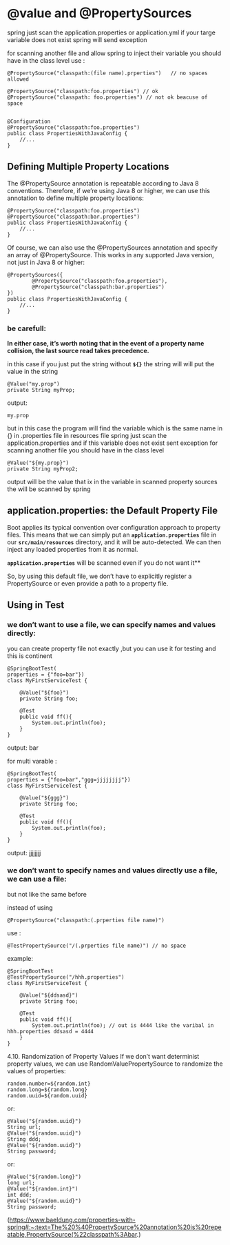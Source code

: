 # @value and @PropertySources


spring just scan the application.properties or application.yml 
if your targe variable does not exist  spring will send exception

for scanning another file and allow spring to inject their variable you should have
in the class level
use :

    @PropertySource("classpath:(file name).prperties")   // no spaces allowed

    @PropertySource("classpath:foo.properties") // ok
    @PropertySource("classpath: foo.properties") // not ok beacuse of space


    @Configuration
    @PropertySource("classpath:foo.properties")
    public class PropertiesWithJavaConfig {
        //...
    }

## Defining Multiple Property Locations
The @PropertySource annotation is repeatable according to Java 8 conventions. Therefore, if we’re using Java 8 or higher, we can use this annotation to define multiple property locations:

    @PropertySource("classpath:foo.properties")
    @PropertySource("classpath:bar.properties")
    public class PropertiesWithJavaConfig {
        //...
    }


Of course, we can also use the @PropertySources annotation and specify an array of @PropertySource. 
This works in any supported Java version, not just in Java 8 or higher:

    @PropertySources({
            @PropertySource("classpath:foo.properties"),
            @PropertySource("classpath:bar.properties")
    })
    public class PropertiesWithJavaConfig {
        //...
    }


### **be carefull:**
**In either case, it’s worth noting that in the event of a property name collision, 
the last source read takes precedence.**



in this case if you just put the string without **`${}`** the string will
will put the value in the string

    @Value("my.prop")       
    private String myProp; 

output:
    
    my.prop


but in this case the program will find the variable which
is the same name in {} in 
.properties file in resources file
spring just scan the application.properties and if this
variable does not exist sent exception
for scanning another file you should have
in the class level


    @Value("${my.prop}")   
    private String myProp2;

output will be the value that ix in the variable in scanned property sources the will be scanned by 
spring


## application.properties: the Default Property File
Boot applies its typical convention over configuration approach to property files. 
This means that we can simply put an **`application.properties`** file in our **`src/main/resources`** directory, 
and it will be auto-detected. We can then inject any loaded properties from it as normal.

**`application.properties`** will be scanned even if you do not want it**

So, by using this default file, we don’t have to explicitly register a PropertySource or even provide a path to a property file.
    


## Using in Test

### we don’t want to use a file, we can specify names and values directly:

you can create property file not exactly 
,but you can use it for testing and this is continent

    @SpringBootTest(
    properties = {"foo=bar"})
    class MyFirstServiceTest {
    
        @Value("${foo}")
        private String foo;
    
        @Test
        public void ff(){
            System.out.println(foo);
        }
    }

output:
bar


for multi varable :

    @SpringBootTest(
    properties = {"foo=bar","ggg=jjjjjjjj"})
    class MyFirstServiceTest {
    
        @Value("${ggg}")
        private String foo;
    
        @Test
        public void ff(){
            System.out.println(foo);
        }
    }

output:
jjjjjjjj

### we don’t want to specify names and values directly use a file, we can use a file:
 but not like the same before 

instead of using 

    @PropertySource("classpath:(.prperties file name)")
use :

    @TestPropertySource("/(.prperties file name)") // no space


example:

    @SpringBootTest
    @TestPropertySource("/hhh.properties")
    class MyFirstServiceTest {
    
        @Value("${ddsasd}")
        private String foo;
    
        @Test
        public void ff(){
            System.out.println(foo); // out is 4444 like the varibal in hhh.properties ddsasd = 4444
        }
    }

4.10. Randomization of Property Values
If we don’t want determinist property values, we can use RandomValuePropertySource to randomize the values of properties:

    random.number=${random.int}
    random.long=${random.long}
    random.uuid=${random.uuid}

or:

    @Value("${random.uuid}")
    String url;
    @Value("${random.uuid}")
    String ddd;
    @Value("${random.uuid}")
    String password;

or:

    @Value("${random.long}")
    long url;
    @Value("${random.int}")
    int ddd;
    @Value("${random.uuid}")
    String password;


(https://www.baeldung.com/properties-with-spring#:~:text=The%20%40PropertySource%20annotation%20is%20repeatable,PropertySource(%22classpath%3Abar.)